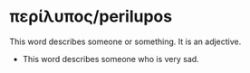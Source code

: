 # περίλυπος/perilupos
This word describes someone or something. It is an adjective.
* This word describes someone who is very sad.
